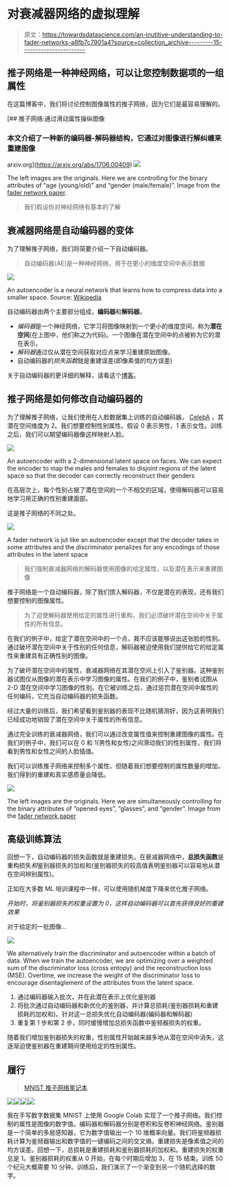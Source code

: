 # 对衰减器网络的虚拟理解

> 原文：<https://towardsdatascience.com/an-inutitive-understanding-to-fader-networks-a8fb7c7901a4?source=collection_archive---------15----------------------->

## 推子网络是一种神经网络，可以让您控制数据项的一组属性

在这篇博客中，我们将讨论控制图像属性的推子网络，因为它们是最容易理解的。

 [## 推子网络:通过滑动属性操纵图像

### 本文介绍了一种新的编码器-解码器结构，它通过对图像进行解纠缠来重建图像

arxiv.org](https://arxiv.org/abs/1706.00409) ![](img/20d2d69bf3d9efcb9d4f556942d87d3d.png)

The left images are the originals. Here we are controlling for the binary attributes of “age (young/old)” and “gender (male/female)”. Image from the [fader network paper](https://arxiv.org/abs/1706.00409).

> 我们假设你对神经网络有基本的了解

## 衰减器网络是自动编码器的变体

为了理解推子网络，我们将简要介绍一下自动编码器。

> 自动编码器(AE)是一种神经网络，用于在更小的维度空间中表示数据

![](img/665ad2f814e509349cfa8851f0425d8b.png)

An autoencoder is a neural network that learns how to compress data into a smaller space. Source: [Wikipedia](https://en.wikipedia.org/wiki/Autoencoder)

自动编码器由两个主要部分组成，**编码器**和**解码器**。

*   *编码器*是一个神经网络，它学习将图像映射到一个更小的维度空间，称为**潜在空间**(在上图中，他们称之为代码)。一个图像在潜在空间中的点被称为它的潜在表示。
*   *解码器*通过仅从潜在空间获取对应点来学习重建原始图像。
*   自动编码器的*损失函数*就是重建误差(即像素值的均方误差)

关于自动编码器的更详细的解释，请看这个[博客](/applied-deep-learning-part-3-autoencoders-1c083af4d798)。

## 推子网络是如何修改自动编码器的

为了理解推子网络，让我们使用在人脸数据集上训练的自动编码器， [CelebA](http://mmlab.ie.cuhk.edu.hk/projects/CelebA.html) ，其潜在空间维度为 2。我们想要控制性别属性。假设 0 表示男性，1 表示女性。训练之后，我们可以期望编码器像这样映射人脸。

![](img/d6ad10670d5b6a7ed929d6059d20c32d.png)

An autoencoder with a 2-dimensional latent space on faces. We can expect the encoder to map the males and females to disjoint regions of the latent space so that the decoder can correctly reconstruct their genders

在高层次上，每个性别占据了潜在空间的一个不相交的区域，使得解码器可以容易地学习用正确的性别重建面部。

这是推子网络的不同之处。

![](img/f98b83317840b2b32d07192a64b7d3d0.png)

A fader network is jut like an autoencoder except that the decoder takes in some attributes and the discriminator penalizes for any encodings of those attributes in the latent space

> 我们强制衰减器网络的解码器使用图像的给定属性，以及潜在表示来重建图像

推子网络是一个自动编码器，除了我们馈入解码器，不仅是潜在的表现，还有我们想要控制的图像属性。

> 为了迫使解码器使用给定的属性进行重构，我们必须破坏潜在空间中关于属性的所有信息。

在我们的例子中，给定了潜在空间中的一个点，我不应该能够说出这张脸的性别。通过破坏潜在空间中关于性别的任何信息，解码器被迫使用我们提供给它的给定属性来重建具有正确性别的图像。

为了破坏潜在空间中的属性，衰减器网络在其潜在空间上引入了鉴别器。这种鉴别器试图仅从图像的潜在表示中学习图像的属性。在我们的例子中，鉴别者试图从 2-D 潜在空间中学习图像的性别。在它被训练之后，通过惩罚潜在空间中属性的任何编码，它充当自动编码器的损失函数。

经过大量的训练后，我们希望看到鉴别器的表现不比随机猜测好，因为这表明我们已经成功地销毁了潜在空间中关于属性的所有信息。

通过完全训练的衰减器网络，我们可以通过改变属性值来控制重建图像的属性。在我们的例子中，我们可以在 0 和 1(男性和女性)之间滑动我们的性别属性，我们将看到男性和女性之间的人脸插值。

我们可以训练推子网络来控制多个属性，但随着我们想要控制的属性数量的增加，我们得到的重建和真实感质量会降低。

![](img/a52378ee3b0a1c65ba1a97ca46d04797.png)

The left images are the originals. Here we are simultaneously controlling for the binary attributes of “opened eyes”, “glasses”, and “gender”. Image from the [fader network paper](https://arxiv.org/abs/1706.00409)

## 高级训练算法

回想一下，自动编码器的损失函数就是重建损失。在衰减器网络中，**总损失函数**是重构损失*和*鉴别器损失的加权和(鉴别器损失的较高值表明鉴别器可以容易地从潜在空间辨别属性)。

正如在大多数 ML 培训课程中一样，可以使用随机梯度下降来优化推子网络。

*开始时，将鉴别器损失的权重设置为 0，这样自动编码器可以首先获得良好的重建效果*

对于给定的一批图像…

![](img/5b4ae07d46f88fe9a0b938feb4056919.png)

We alternatively train the discriminator and autoencoder within a batch of data. When we train the autoencoder, we are optimizing over a weighted sum of the discriminator loss (cross entopy) and the reconstruction loss (MSE). Overtime, we increase the weight of the discriminator loss to encourage disentaglement of the attributes from the latent space.

1.  通过编码器输入批次，并在此潜在表示上优化鉴别器
2.  将批次通过自动编码器和新优化的鉴别器，并计算总损耗(鉴别器损耗和重建损耗的加权和)。针对这一总损失优化自动编码器(编码器和解码器)
3.  重复第 1 步和第 2 步，同时缓慢增加总损失函数中鉴频器损失的权重。

随着我们增加鉴别器损失的权重，性别属性开始越来越多地从潜在空间中消失，这逐渐迫使鉴别器在重建期间使用给定的性别属性。

## 履行

> [MNIST 推子网络笔记本](https://colab.research.google.com/drive/1o6iHyHisEwD-rV1UXaWx7FR1KjxKv0L-)

![](img/e64fbd22b60be91c6ae7f1e81d644cf1.png)![](img/9807457b272739eb9fc51561fcc4b16f.png)![](img/6372e081f615d3b6bf24955583f683e1.png)![](img/12c4ca40f1b98e90b249b3e031ff808a.png)

我在手写数字数据集 MNIST 上使用 Google Colab 实现了一个推子网络。我们控制的属性是图像的数字值。编码器和解码器分别是卷积和反卷积神经网络。鉴别器是一个简单的多层感知器，它为数字值输出一个 10 维概率向量。我们将鉴频器损耗计算为鉴频器输出和数字值的一键编码之间的交叉熵。重建损失是像素值之间的均方误差。回想一下，总损耗是重建损耗和鉴别器损耗的加权和。重建损失的权重总是 1。鉴别器损耗的权重从 0 开始，在每个时期后增加 3，在 15 结束。训练 50 个纪元大概需要 10 分钟。训练后，我们演示了一个渐变到另一个随机选择的数字。